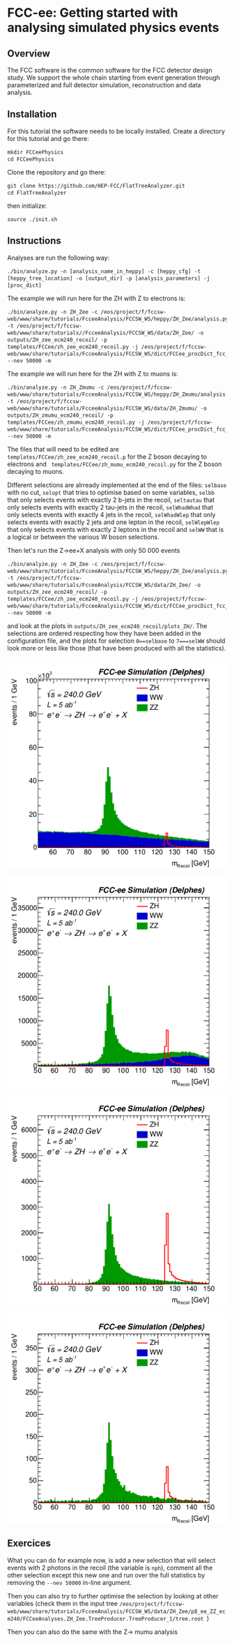 # FCC-ee: Getting started with analysing simulated physics events




## Overview

The FCC software is the common software for the FCC detector design study. We support the whole chain starting
from event generation through parameterized and full detector simulation, reconstruction and data analysis.


##  Installation

For this tutorial the software needs to be locally installed. Create a directory for this tutorial and go there:
```
mkdir FCCeePhysics
cd FCCeePhysics
```

Clone the repository and go there:

```
git clone https://github.com/HEP-FCC/FlatTreeAnalyzer.git
cd FlatTreeAnalyzer
```

then initialize:
```
source ./init.sh
```


## Instructions

Analyses are run the following way:

```
./bin/analyze.py -n [analysis_name_in_heppy] -c [heppy_cfg] -t [heppy_tree_location] -o [output_dir] -p [analysis_parameters] -j [proc_dict]
```

The example we will run here for the ZH with Z to electrons is:

```
./bin/analyze.py -n ZH_Zee -c /eos/project/f/fccsw-web/www/share/tutorials/FcceeAnalysis/FCCSW_WS/heppy/ZH_Zee/analysis.py -t /eos/project/f/fccsw-web/www/share/tutorials//FcceeAnalysis/FCCSW_WS/data/ZH_Zee/ -o outputs/ZH_zee_ecm240_recoil/ -p templates/FCCee/zh_zee_ecm240_recoil.py -j /eos/project/f/fccsw-web/www/share/tutorials/FcceeAnalysis/FCCSW_WS/dict/FCCee_procDict_fcc_v01.json --nev 50000 -m
```

The example we will run here for the ZH with Z to muons is:

```
./bin/analyze.py -n ZH_Zmumu -c /eos/project/f/fccsw-web/www/share/tutorials/FcceeAnalysis/FCCSW_WS/heppy/ZH_Zmumu/analysis.py -t /eos/project/f/fccsw-web/www/share/tutorials/FcceeAnalysis/FCCSW_WS/data/ZH_Zmumu/ -o outputs/ZH_zmumu_ecm240_recoil/ -p templates/FCCee/zh_zmumu_ecm240_recoil.py -j /eos/project/f/fccsw-web/www/share/tutorials/FcceeAnalysis/FCCSW_WS/dict/FCCee_procDict_fcc_v01.json --nev 50000 -m
```

The files that will need to be edited are  ```templates/FCCee/zh_zee_ecm240_recoil.p``` for the Z boson decaying to electrons and ```
templates/FCCee/zh_mumu_ecm240_recoil.py``` for the Z boson decaying to muons.

Different selections are alrready implemented at the end of the files: ```selbase``` with no cut, ```selopt``` that tries to optimise based on some variables, ```selbb``` that only selects events with exactly 2 b-jets in the recoil, ```seltautau``` that only selects events with exactly 2 tau-jets in the recoil, ```selWhadWhad```  that only selects events with exactly 4 jets in the recoil, ```selWhadWlep```  that only selects events with exactly 2 jets and one lepton in the recoil, ```selWlepWlep``` that only selects events with exactly 2 leptons in the recoil and ```selWW``` that is a logical or between the various W boson selections.


Then let's run the Z->ee+X analysis with only 50 000 events
```
./bin/analyze.py -n ZH_Zee -c /eos/project/f/fccsw-web/www/share/tutorials/FcceeAnalysis/FCCSW_WS/heppy/ZH_Zee/analysis.py -t /eos/project/f/fccsw-web/www/share/tutorials/FcceeAnalysis/FCCSW_WS/data/ZH_Zee/ -o outputs/ZH_zee_ecm240_recoil/ -p templates/FCCee/zh_zee_ecm240_recoil.py -j /eos/project/f/fccsw-web/www/share/tutorials/FcceeAnalysis/FCCSW_WS/dict/FCCee_procDict_fcc_v01.json --nev 50000 -m
```

and look at the plots in ```outputs/ZH_zee_ecm240_recoil/plots_ZH/```. The selections are ordered respecting how they have been added in the configuration file, and the plots for selection ```0==selbase``` to ```7===selWW``` should look more or less like those (that have been produced with all the statistics).


![No selection](images/FcceeAnalysis/ZH_Zee/mrecoil_sel0_nostack_lin.png)

![Optimised selection based on some variables](images/FcceeAnalysis/ZH_Zee/mrecoil_sel1_nostack_lin.png)

![Selecting 2 bjet in recoil](images/FcceeAnalysis/ZH_Zee/mrecoil_sel2_nostack_lin.png)

![Selecting 2 taus in recoil](images/FcceeAnalysis/ZH_Zee/mrecoil_sel3_nostack_lin.png)


## Exercices

What you can do for example now, is add a new selection that will select events with 2 photons in the recoil (the variable is ```nph```), comment all the other selection except this new one and run over the full statistics by removing the ```--nev 50000``` in-line argument.

Then you can also try to further optimise the selection by looking at other variables (check them in the input tree ```/eos/project/f/fccsw-web/www/share/tutorials/FcceeAnalysis/FCCSW_WS/data/ZH_Zee/p8_ee_ZZ_ecm240/FCCeeAnalyses.ZH_Zee.TreeProducer.TreeProducer_1/tree.root ```)

Then you can also do the same with the Z-> mumu analysis
